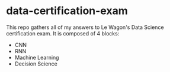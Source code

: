 # data-certification-exam

This repo gathers all of my answers to Le Wagon's Data Science certification exam. It is composed of 4 blocks:
- CNN
- RNN
- Machine Learning
- Decision Science
